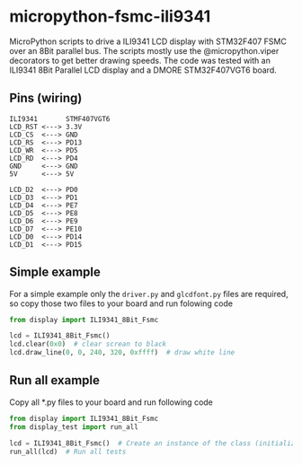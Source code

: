 # micropython-fsmc-ili9341
MicroPython scripts to drive a ILI9341 LCD display with STM32F407 FSMC over an 8Bit parallel bus.
The scripts mostly use the @micropython.viper decorators to get better drawing speeds.
The code was tested with an ILI9341 8Bit Parallel LCD display and a DMORE STM32F407VGT6 board.

## Pins (wiring)
```code
ILI9341       STMF407VGT6
LCD_RST <---> 3.3V
LCD_CS  <---> GND
LCD_RS  <---> PD13
LCD_WR  <---> PD5
LCD_RD  <---> PD4
GND     <---> GND
5V      <---> 5V

LCD_D2  <---> PD0
LCD_D3  <---> PD1
LCD_D4  <---> PE7
LCD_D5  <---> PE8
LCD_D6  <---> PE9
LCD_D7  <---> PE10
LCD_D0  <---> PD14
LCD_D1  <---> PD15
```

## Simple example
For a simple example only the `driver.py` and `glcdfont.py` files are required, so copy those two files to your board and run folowing code
```python
from display import ILI9341_8Bit_Fsmc

lcd = ILI9341_8Bit_Fsmc()
lcd.clear(0x0)  # clear screan to black
lcd.draw_line(0, 0, 240, 320, 0xffff)  # draw white line
```

## Run all example
Copy all \*.py files to your board and run following code
```python
from display import ILI9341_8Bit_Fsmc
from display_test import run_all

lcd = ILI9341_8Bit_Fsmc()  # Create an instance of the class (initializes the LCD display)
run_all(lcd)  # Run all tests
```

